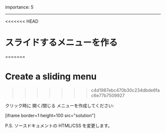 importance: 5

---

<<<<<<< HEAD
# スライドするメニューを作る
=======
# Create a sliding menu
>>>>>>> c4d1987ebc470b30c234dbde6fac6e77b7509927

クリック時に 開く/閉じる メニューを作成してください:

[iframe border=1 height=100 src="solution"]

P.S. ソースドキュメントの HTML/CSS を変更します。

